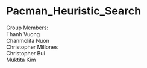 # Pacman_Heuristic_Search
Group Members:  
Thanh Vuong  
Chanmolita Nuon  
Christopher Millones  
Christopher Bui  
Muktita Kim
